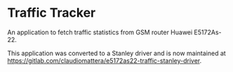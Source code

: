 Traffic Tracker
====

An application to fetch traffic statistics from GSM router Huawei E5172As-22.

This application was converted to a Stanley driver and is now maintained at <https://gitlab.com/claudiomattera/e5172as22-traffic-stanley-driver>.
